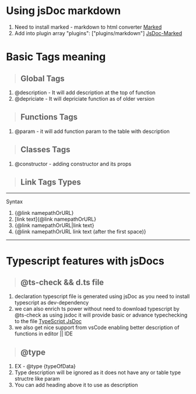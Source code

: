 # Using jsDoc markdown

1. Need to install marked - markdown to html converter [Marked](https://www.npmjs.com/package/marked)
2. Add into plugin array "plugins": ["plugins/markdown"] [JsDoc-Marked](https://jsdoc.app/plugins-markdown.html)

# Basic Tags meaning

> ## Global Tags

1. @description - It will add description at the top of function
2. @depriciate - It will depriciate function as of older version

> ## Functions Tags

1. @param - it will add function param to the table with description

> ## Classes Tags

1. @constructor - adding constructor and its props

> ## Link Tags Types

---

Syntax

1. {@link namepathOrURL}
2. [link text]{@link namepathOrURL}
3. {@link namepathOrURL|link text}
4. {@link namepathOrURL link text (after the first space)}

---

# Typescript features with jsDocs

> ## @ts-check && d.ts file

1. declaration typescript file is generated using jsDoc as you need to install typescript as dev-dependency
2. we can also enrich ts power without need to download typescript by @ts-check as using jsdoc it will provide basic or advance typechecking to the file [TypeScript JsDoc](https://www.typescriptlang.org/docs/handbook/jsdoc-supported-types.html)
3. we also get nice support from vsCode enabling better description of functions in editor || IDE

> ## @type

1. EX - @type {typeOfData}
2. Type description will be ignored as it does not have any or table type structre like param
3. You can add heading above it to use as description
